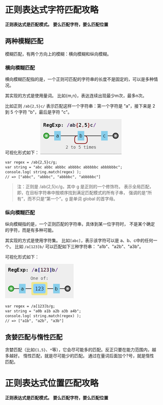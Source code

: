 
# 正则表达式字符匹配攻略

**正则表达式是匹配模式。**
**要么匹配字符，要么匹配位置**


## 两种模糊匹配

模糊匹配，有两个方向上的模糊：横向模糊和纵向模糊。

### 横向模糊匹配
横向模糊匹配指的是，一个正则可匹配的字符串的长度不是固定的，可以是多种情况。

其实现的方式是使用量词。
比如{m,n}，表达连续出现最少m次，最多n次。


比如正则 ``/ab{2,5}c/`` 
表示匹配这样一个字符串：第一个字符是 "a"，接下来是 2 到 5 个字符 "b"，最后是字符 "c"。

可视化形式如下：
![](./images/1.jpg)

```
var regex = /ab{2,5}c/g;
var string = "abc abbc abbbc abbbbc abbbbbc abbbbbbc";
console.log( string.match(regex) );
// => ["abbc", "abbbc", "abbbbc", "abbbbbc"]
```
>注：正则是 /ab{2,5}c/g，其中 g 是正则的一个修饰符。
表示全局匹配，即，在目标字符串中按顺序找到满足匹配模式的所有子串，
强调的是“所有”，而不只是“第一个”。g 是单词 global 的首字母。

### 纵向模糊匹配

纵向模糊指的是，一个正则匹配的字符串，具体到某一位字符时，
不是某个确定的字符，而是有多种可能。

其实现的方式是使用字符集。
比如``[abc]``，表示该字符可以是 a、b、c中的任何一个。
比如 ``/a[123]b/`` 可以匹配如下三种字符串： "a1b"、"a2b"、"a3b"。

可视化形式如下：

![](./images/2.jpg)
```
var regex = /a[123]b/g;
var string = "a0b a1b a2b a3b a4b";
console.log( string.match(regex) );
// => ["a1b", "a2b", "a3b"]
```

## 贪婪匹配与惰性匹配

贪婪匹配（比如``{1,5}``、``*``等），它会尽可能多的匹配。反正只要在能力范围内，越多越好。
惰性匹配，就是尽可能少的匹配。
通过在量词后面加个?号，就是惰性匹配。



# 正则表达式位置匹配攻略

**正则表达式是匹配模式。**
**要么匹配字符，要么匹配位置**